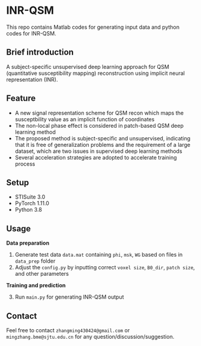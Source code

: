 # INR-QSM
This repo contains Matlab codes for generating input data and python codes for INR-QSM. 

## Brief introduction 
A subject-specific unsupervised deep learning approach for QSM (quantitative susceptibility mapping) reconstruction using implicit neural representation (INR).

## Feature   
*  A new signal representation scheme for QSM recon which maps the susceptbility value as an implicit function of coordinates
*  The non-local phase effect is considered in patch-based QSM deep learning method 
*  The proposed method is subject-specific and unsupervised, indicating that it is free of generalization problems and the requirement of a large dataset, which are two issues in supervised deep learning methods
*  Several acceleration strategies are adopted to accelerate training process

## Setup   
* STISuite 3.0
* PyTorch 1.11.0  
* Python 3.8

## Usage
**Data preparation**
1.  Generate test data `data.mat` containing `phi`, `msk`, `WG` based on files in `data_prep` folder 
2.  Adjust the `config.py` by inputting correct `voxel size`, `B0_dir`, `patch size`, and other parameters 

**Training and prediction**

3.  Run `main.py` for generating INR-QSM output

## Contact
Feel free to contact `zhangming430424@gmail.com` or `mingzhang.bme@sjtu.edu.cn` for any question/discussion/suggestion.


